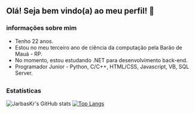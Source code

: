 ## Olá! Seja bem vindo(a) ao meu perfil! 👋

### informações sobre mim

<ul>
<li>Tenho 22 anos.
<li>Estou no meu terceiro ano de ciência da computação pela Barão de Mauá - RP.
<li>No momento, estou estudando .NET para desenvolvimento back-end.
<li>Programador Junior - Python, C/C++, HTML/CSS, Javascript, VB, SQL Server.
</ul>

##
##

<div id="Estatísticas">

### Estatísticas

![JarbasKr's GitHub stats](https://github-readme-stats.vercel.app/api?username=jarbaskr&show_icons=true&theme=radical)
[![Top Langs](https://github-readme-stats.vercel.app/api/top-langs/?username=JarbasKr&layout=compact)](https://github.com/JarbasKr/github-readme-stats)

</div>

##
